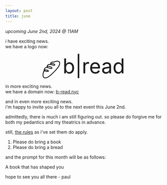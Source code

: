 ```yaml
---
layout: post
title: june
---
```


*upcoming June 2nd, 2024 @ 11AM*

i have exciting news. \
we have a logo now: 

<div style="margin-bottom:12px;">
<span style="display: table; margin: 0 auto;"> 
<img style="display:inline-block;box-shadow:none;margin-top:20px;margin-bottom:0;border-radius:0;" align="left" src="/assets/logo.png" width="60" height="60"> 
<p style="display:inline;font-size:4rem;margin-left:6px;margin-right:12px;"> b|read</p>
</span>
</div>

in more exciting news. \
we have a domain now: <a href="https://b-read.nyc/">b-read.nyc</a>

and in even more exciting news. \
i'm happy to invite you all to the next event this June 2nd.

admittedly, there is much i am still figuring out. so please do forgive me for both my pedantics and my theatrics in advance.

still, <a href="https://b-read.nyc/">the rules</a> as i've set them do apply.
1. Please do bring a book
2. Please do bring a bread

and the prompt for this month will be as follows:

A book that has shaped you

hope to see you all there  - paul
